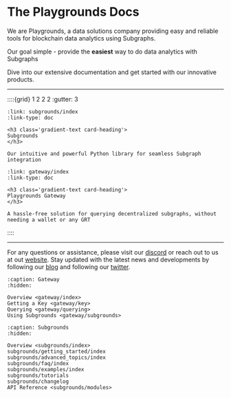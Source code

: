 # The Playgrounds Docs

We are Playgrounds, a data solutions company providing easy and reliable tools for blockchain data analytics using Subgraphs.

Our goal simple - provide the **easiest** way to do data analytics with Subgraphs

Dive into our extensive documentation and get started with our innovative products.

----

::::{grid} 1 2 2 2
:gutter: 3

```{grid-item-card}
:link: subgrounds/index
:link-type: doc

<h3 class='gradient-text card-heading'>
Subgrounds
</h3>

Our intuitive and powerful Python library for seamless Subgraph integration
```

```{grid-item-card}
:link: gateway/index
:link-type: doc

<h3 class='gradient-text card-heading'>
Playgrounds Gateway
</h3>

A hassle-free solution for querying decentralized subgraphs, without needing a wallet or any GRT
```

::::

----

For any questions or assistance, please visit our [discord](https://discord.gg/gMSSh5bjvk) or reach out to us at out [website](https://playgrounds.network/). Stay updated with the latest news and developments by following our [blog](https://playgrounds.network/blog) and following our [twitter](https://twitter.com/Playgrounds0x).


```{toctree}
:caption: Gateway
:hidden:

Overview <gateway/index>
Getting a Key <gateway/key>
Querying <gateway/querying>
Using Subgrounds <gateway/subgrounds>
```

```{toctree}
:caption: Subgrounds
:hidden:

Overview <subgrounds/index>
subgrounds/getting_started/index
subgrounds/advanced_topics/index
subgrounds/faq/index
subgrounds/examples/index
subgrounds/tutorials
subgrounds/changelog
API Reference <subgrounds/modules>
```

<!-- ```{toctree}
:caption: Development
:hidden:

contributing
``` -->
